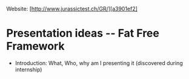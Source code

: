 Website: [http://www.jurassictest.ch/GR/][a3901ef2]

  [a3901ef2]: http://www.jurassictest.ch/GR/ "GreenRace"

# Presentation ideas -- Fat Free Framework

- Introduction: What, Who, why am I presenting it (discovered during internship)
